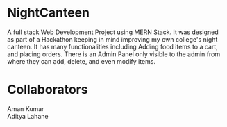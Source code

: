 # NightCanteen
A full stack Web Development Project using MERN Stack. It was designed as part of a Hackathon keeping in mind improving my own college's night canteen. It has many functionalities including Adding food items to a cart, and placing orders. 
There is an Admin Panel only visible to the admin from where they can add, delete, and even modify items.

# Collaborators
Aman Kumar </br>
Aditya Lahane

